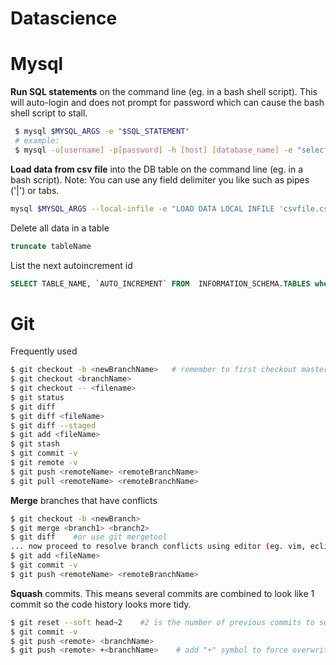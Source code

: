 # Datascience

# Mysql

**Run SQL statements** on the command line (eg. in a bash shell script).  This will auto-login and does not prompt for password which can cause the bash shell script to stall.
```bash
 $ mysql $MYSQL_ARGS -e "$SQL_STATEMENT"
 # example: 
 $ mysql -u[username] -p[password] -h [host] [database_name] -e "select * from my_table limit 10;"
 ```

**Load data from csv file** into the DB table on the command line (eg. in a bash script).  Note: You can use any field delimiter you like such as pipes ('|') or tabs.
```bash
mysql $MYSQL_ARGS --local-infile -e "LOAD DATA LOCAL INFILE 'csvfile.csv' INTO TABLE <tableName> FIELDS TERMINATED BY ',' IGNORE 1 LINES;"
```

Delete all data in a table
```sql
truncate tableName
```

List the next autoincrement id
```sql
SELECT TABLE_NAME, `AUTO_INCREMENT` FROM  INFORMATION_SCHEMA.TABLES where TABLE_NAME like 'tablename%';
```

# Git 
Frequently used
```bash
$ git checkout -b <newBranchName>   # remember to first checkout master branch
$ git checkout <branchName>
$ git checkout -- <filename>
$ git status
$ git diff
$ git diff <fileName>
$ git diff --staged
$ git add <fileName>
$ git stash
$ git commit -v 
$ git remote -v
$ git push <remoteName> <remoteBranchName>
$ git pull <remoteName> <remoteBranchName>
```

**Merge** branches that have conflicts
```bash
$ git checkout -b <newBranch>
$ git merge <branch1> <branch2>
$ git diff    #or use git mergetool
... now proceed to resolve branch conflicts using editor (eg. vim, eclipse, atom)...
$ git add <fileName>
$ git commit -v
$ git push <remoteName> <remoteBranchName>
```



**Squash** commits.  This means several commits are combined to look like 1 commit so the code history looks more tidy.
```bash
$ git reset --soft head~2    #2 is the number of previous commits to squash
$ git commit -v
$ git push <remote> <branchName>
$ git push <remote> +<branchName>    # add "+" symbol to force overwrite of remote git repo branch
```



